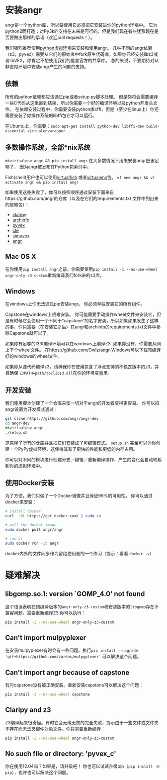 # 安装angr

angr是一个python库，所以要使用它必须把它安装进你的python环境中。
它为python2而打造：对Py3k的支持在未来是可行的，但是我们现在有些犹豫现在是否要做出那样的承诺（欢迎pull requests！）。

我们强烈推荐使用[python虚拟环境](https://virtualenvwrapper.readthedocs.org/en/latest/)来安装和使用angr。
几种不同的angr依赖（z3，pyvex）需要从它们的原始库中fork原生代码库，如果你已经安装libz3或者libVEX，你肯定不想使用我们的覆盖官方的共享库。
总的来说，不要期待对从非虚拟环境中安装angr产生的问题的支持。

## 依赖

所有的python依赖都应该通过pip或者setup.py脚本处理。
但是你将会需要编译一些C代码从这里直到结束，所以你需要一个好的编译环境以及python开发头文件。
在依赖安装过程中，你需要安装python库cffi，但是（至少在linux上）你还需要安装了你操作系统的libffi包它才可以运行。

在Ubuntu上，你需要：`sudo apt-get install python-dev libffi-dev build-essential virtualenvwrapper`


## 多数操作系统，全部\*nix系统

`mkvirtualenv angr && pip install angr` 在大多数情况下用来安装angr应该足够了， 因为angr被发布在Python包索引中。

Fish(shell)用户也可以使用[virtualfish](https://github.com/adambrenecki/virtualfish) 或者[virtualenv](https://pypi.python.org/pypi/virtualenv)包。
`vf new angr && vf activate angr && pip install angr`

如果使用这些失败了，你可以按照顺序通过安装下面来自https://github.com/angr的仓库（以及在它们的requirements.txt 文件中列出来的依赖包）：

- [claripy](https://github.com/angr/claripy)
- [archinfo](https://github.com/angr/archinfo)
- [pyvex](https://github.com/angr/pyvex)
- [cle](https://github.com/angr/cle)
- [simuvex](https://github.com/angr/simuvex)
- [angr](https://github.com/angr/angr)

## Mac OS X

在你使用`pip install angr`之前，你需要使用`pip install -I --no-use-wheel angr-only-z3-custom`重新编译我们fork来的z3库。

## Windows

在windows上你无法通过pip安装angr。
你必须单独安装它的所有组件。

Capstone在windows上很难安装。
你可能需要手动操作wheel文件来安装它，但是有时候它会使用一个不同于“capstone”的名字安装，所以如果如果发生了这样的事，你只需要（在安装它之后）在angr和archinfo的requirements.txt文件中移除Capstone就可以了。

如果你有足够的l33t编译环境可以在windows上编译Z3.
如果你没有，你需要从网上下个wheel文件。
在<https://github.com/Owlz/angr-Windows>可以下载预编译好的windows的wheel文件。

如果你从源代码编译z3，请确保你在使用包含了浮点支持的不稳定版本的z3。并且确保 `Z3PATH=path/to/libz3.dll`在你的环境变量里。

## 开发安装

我们使用脚本创建了一个仓库来使一切对于angr的开发者变得更容易。
你可以把angr设置为开发模式通过：

```bash
git clone https://github.com/angr/angr-dev
cd angr-dev
mkvirtualenv angr
./setup.sh
```

这克隆了所有的仓库并且把它们安装成了可编辑模式。
`setup.sh` 甚至可以为你创建一个PyPy虚拟环境，这使得其有了更快的性能和更低的内存占用。

你可以对不同的模块进行创建分支／编辑／重新编译操作，产生的变化会自动映射到你的虚拟环境中。

## 使用Docker安装

为了方便，我们只做了一个Docker镜像并且保证99%的可用性。
你可以通过docker来安装：

```bash
# install docker
curl -sSL https://get.docker.com/ | sudo sh

# pull the docker image
sudo docker pull angr/angr

# run it
sudo docker run -it angr
```

docker内外的文件同步作为留给使用者的一个练习（提示：看看 `docker -v`）

# 疑难解决

## libgomp.so.1: version `GOMP_4.0' not found

这个错误表明在预编译版本的`angr-only-z3-custom`和安装版本的`libgomp`存在不兼容问题。需要重新编译Z3.你可以执行：

```bash
pip install -I --no-use-wheel angr-only-z3-custom
```
## Can't import mulpyplexer

在安装mulpyplexer有时会有一些问题。执行`pip install --upgrade 'git+https://github.com/zardus/mulpyplexer'` 可以解决这个问题。

## Can't import angr because of capstone

有时capstone没有被正确安装。重新安装capstone可以解决这个问题：

```bash
pip install -I --no-use-wheel capstone
```

## Claripy and z3

Z3编译起来很奇怪。有时它会无缘无故的完全失败，提示由于一些文件或文件夹不存在而无法叉棍件对象文件。你只需要重新编译：

```bash
pip install -I --no-use-wheel angr-only-z3-custom
```

## No such file or directory: 'pyvex_c'

你在使用12.04吗？如果是，请升级吧！
你也可以试试升级pip（`pip install -U pip`），也许也可以解决这个问题。